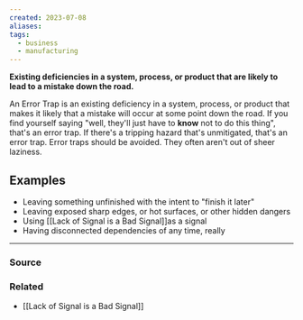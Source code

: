 ```yaml
---
created: 2023-07-08
aliases: 
tags:
  - business
  - manufacturing
---
```

**Existing deficiencies in a system, process, or product that are likely to lead to a mistake down the road.**

An Error Trap is an existing deficiency in a system, process, or product that makes it likely that a mistake will occur at some point down the road. If you find yourself saying "well, they'll just have to **know** not to do this thing", that's an error trap. If there's a tripping hazard that's unmitigated, that's an error trap. Error traps should be avoided. They often aren't out of sheer laziness.

## Examples

- Leaving something unfinished with the intent to "finish it later"
- Leaving exposed sharp edges, or hot surfaces, or other hidden dangers
- Using [[Lack of Signal is a Bad Signal]]as a signal
- Having disconnected dependencies of any time, really

****
### Source

### Related
- [[Lack of Signal is a Bad Signal]]